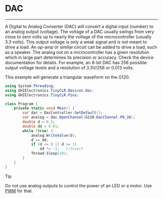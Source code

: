 # DAC
---
A Digital to Analog Converter (DAC) will convert a digital input (number) to an analog output (voltage). The voltage of a DAC usually swings from very close to zero volts up to nearly the voltage of the microcontroller (usually 3.3 volts). This output voltage is only a weak signal and is not meant to drive a load. An op-amp or similar circuit can be added to drive a load, such as a speaker.
The analog out on a microcontroller has a given resolution which in large part determines its precision or accuracy. Check the device documentation for details. For example, an 8-bit DAC has 256 possible output voltage levels and a resolution of 3.3V/256 or 0.013 volts.

This example will generate a triangular waveform on the G120.

```csharp
using System.Threading;
using GHIElectronics.TinyCLR.Devices.Dac;
using GHIElectronics.TinyCLR.Pins;

class Program {
    private static void Main() {
        var dac = DacController.GetDefault();
        var analog = dac.OpenChannel(G120.DacChannel.P0_26);
        double d = 0.5;
        double dd = 0.01;
        while (true) {
            analog.WriteValue(d);
            d += dd;
            if (d <= 0 || d >= 1)
                dd *= -1;   //Invert
            Thread.Sleep(10);
        }
    }
}

```

> [!Tip]
> Do not use analog outputs to control the power of an LED or a motor. Use [PWM](pwm.md) for that.

